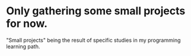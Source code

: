 Only gathering some small projects for now.
=================

"Small projects" being the result of specific studies in my programming learning path.